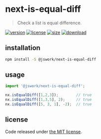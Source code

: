# next-is-equal-diff
> Check a list is equal difference.

[![version][version-image]][version-url]
[![license][license-image]][license-url]
[![size][size-image]][size-url]
[![download][download-image]][download-url]

## installation
```bash
npm install -S @jswork/next-is-equal-diff
```

## usage
```js
import '@jswork/next-is-equal-diff';

nx.isEqualDiff([1,2,3]);        // true
nx.isEqualDiff([1,3,5], 2);     // true
nx.isEqualDiff([5, 3, 1], -2);  // true
```

## license
Code released under [the MIT license](https://github.com/afeiship/next-is-equal-diff/blob/master/LICENSE.txt).

[version-image]: https://img.shields.io/npm/v/@jswork/next-is-equal-diff
[version-url]: https://npmjs.org/package/@jswork/next-is-equal-diff

[license-image]: https://img.shields.io/npm/l/@jswork/next-is-equal-diff
[license-url]: https://github.com/afeiship/next-is-equal-diff/blob/master/LICENSE.txt

[size-image]: https://img.shields.io/bundlephobia/minzip/@jswork/next-is-equal-diff
[size-url]: https://github.com/afeiship/next-is-equal-diff/blob/master/dist/next-is-equal-diff.min.js

[download-image]: https://img.shields.io/npm/dm/@jswork/next-is-equal-diff
[download-url]: https://www.npmjs.com/package/@jswork/next-is-equal-diff
